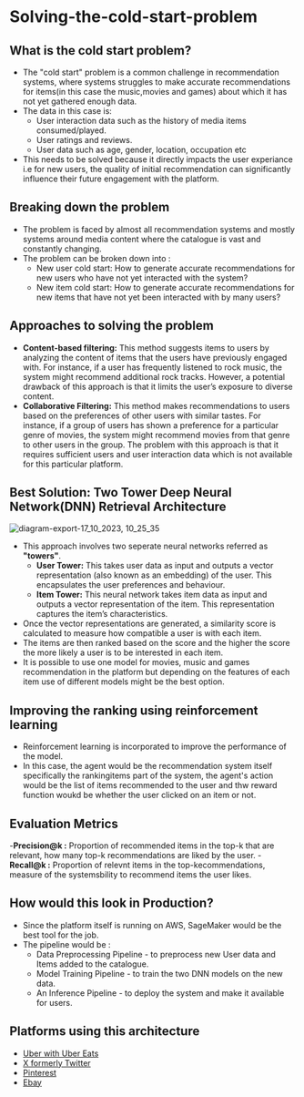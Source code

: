 # Solving-the-cold-start-problem
## What is the cold start problem? 
- The "cold start" problem is a common challenge in recommendation systems, where systems struggles to make accurate recommendations for items(in this case the music,movies and games) about which it has not yet gathered enough data.
- The data in this case is:
  - User interaction data such as the history of media items consumed/played.
  - User ratings and reviews.
  - User data such as age, gender, location, occupation etc
- This needs to be solved because it directly impacts the user experiance i.e for new users, the quality of initial recommendation can significantly influence their future engagement with the platform.

## Breaking down the problem
- The problem is faced by almost all recommendation systems and mostly systems around media content where the catalogue is vast and constantly changing.
- The problem can be broken down into :
  - New user cold start: How to generate accurate recommendations for new users who have not yet interacted with the system?
  - New item cold start: How to generate accurate recommendations for new items that have not yet been interacted with by many users?

## Approaches to solving the problem
- **Content-based filtering:** This method suggests items to users by analyzing the content of items that the users have previously engaged with. For instance, if a user has frequently listened to rock music, the system might recommend additional rock tracks. However, a potential drawback of this approach is that it limits the user’s exposure to diverse content.
- **Collaborative Filtering:** This method makes recommendations to users based on the preferences of other users with similar tastes. For instance, if a group of users has shown a preference for a particular genre of movies, the system might recommend movies from that genre to other users in the group. The problem with this approach is that it requires sufficient users and user interaction data which is not available for this particular platform.

## Best Solution: Two Tower Deep Neural Network(DNN) Retrieval Architecture

![diagram-export-17_10_2023, 10_25_35](https://github.com/KevKibe/Solving-the-cold-start-problem/assets/86055894/eb32b28c-e4c5-46da-a67d-9924a2e6e88c)


- This approach involves two seperate neural networks referred as **"towers"**.
  - **User Tower:** This takes user data as input and outputs a vector representation (also known as an embedding) of the user. This encapsulates the user 
     preferences and behaviour.
  - **Item Tower:** This neural network takes item data as input and outputs a vector representation of the item. This representation captures the item’s 
    characteristics.
- Once the vector representations are generated, a similarity score is calculated to measure how compatible a user is with each item.
- The items are then ranked based on the score and the higher the score the more likely a user is to be interested in each item.
- It is possible to use one model for movies, music and games recommendation in the platform but depending on the features of each item use of different models might be the best option.
  
## Improving the ranking using reinforcement learning
- Reinforcement learning is incorporated to improve the performance of the model.
- In this case, the agent would be the recommendation system itself specifically the rankingitems part of the system, the agent's action would be the list of items recommended to the user and thw reward function woukd be whether the user clicked on an item or not.
  
## Evaluation Metrics
-**Precision@k :** Proportion of recommended items in the top-k that are relevant, how many top-k recommendations are liked by the user.
-**Recall@k :** Proportion of relevnt items in the top-kecommendations, measure of the systemsbility to recommend items the user likes. 

## How would this look in Production?
- Since the platform itself is running on AWS, SageMaker would be the best tool for the job.
- The pipeline would be :
   - Data Preprocessing Pipeline - to preprocess new User data and Items added to the catalogue.
   - Model Training Pipeline - to train the two DNN models on the new data.
   - An Inference Pipeline - to deploy the system and make it available for users.

## Platforms using this architecture
- [Uber with Uber Eats](https://www.uber.com/en-KE/blog/innovative-recommendation-applications-using-two-tower-embeddings/)
-  [X formerly Twitter](https://blog.twitter.com/engineering/en_us/topics/insights/2022/model-based-candidate-generation-for-account-recommendations)
-  [Pinterest](https://medium.com/pinterest-engineering/pinterest-home-feed-unified-lightweight-scoring-a-two-tower-approach-b3143ac70b55)
-  [Ebay](https://arxiv.org/pdf/2102.06156.pdf)
